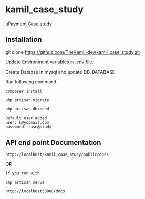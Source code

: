 # kamil_case_study
uPayment Case study


## Installation

git clone https://github.com/TheKamil-dev/kamil_case_study.git

Update Environment variables  in .env file.

Create Databse in mysql and update DB_DATABASE 

Run following command.
```
composer install

php artisan migrate

php artisan db:seed

Default user added
user: k@yopmail.com
password: case@study

```

## API end point Documentation
```
http://localhost/kamil_case_study/public/docs
```
OR
```
if you run with 

php artisan serve

http://localhost:8000/docs
```

